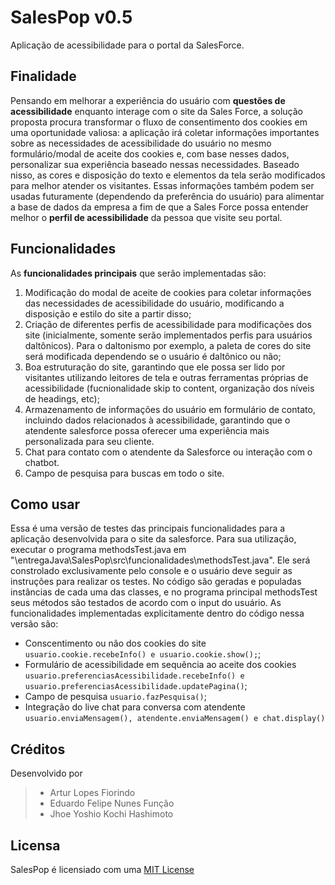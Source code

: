 # SalesPop v0.5
Aplicação de acessibilidade para o portal da SalesForce.

## Finalidade
Pensando em melhorar a experiência do usuário com **questões de acessibilidade** enquanto interage com o site da Sales Force, a solução proposta procura transformar o fluxo de consentimento dos cookies em uma oportunidade valiosa: a aplicação irá coletar informações importantes sobre as necessidades de acessibilidade do usuário no mesmo formulário/modal de aceite dos cookies e, com base nesses dados, personalizar sua experiência baseado nessas necessidades.
Baseado nisso, as cores e disposição do texto e elementos da tela serão modificados para melhor atender os visitantes. Essas informações também podem ser usadas futuramente (dependendo da preferência do usuário) para alimentar a base de dados da empresa a fim de que a Sales Force possa entender melhor o **perfil de acessibilidade** da pessoa que visite seu portal. 


## Funcionalidades
As **funcionalidades principais** que serão implementadas são:
1. Modificação do modal de aceite de cookies para coletar informações das necessidades de acessibilidade do usuário, modificando a disposição e estilo do site a partir disso;
2. Criação de diferentes perfis de acessibilidade para modificações dos site (inicialmente, somente serão implementados perfis para usuários daltônicos). Para o daltonismo por exemplo, a paleta de cores do site será modificada dependendo se o usuário é daltônico ou não;
3. Boa estruturação do site, garantindo que ele possa ser lido por visitantes utilizando leitores de tela e outras ferramentas próprias de acessibilidade (fucnionalidade skip to content, organização dos níveis de headings, etc);
4. Armazenamento de informações do usuário em formulário de contato, incluindo dados relacionados à acessibilidade, garantindo que o atendente salesforce possa oferecer uma experiência mais personalizada para seu cliente.
5. Chat para contato com o atendente da Salesforce ou interação com o chatbot.
6. Campo de pesquisa para buscas em todo o site.

## Como usar
Essa é uma versão de testes das principais funcionalidades para a aplicação desenvolvida para o site da salesforce.
Para sua utilização, executar o programa methodsTest.java em "\entregaJava\SalesPop\src\funcionalidades\methodsTest.java". Ele será constrolado exclusivamente pelo console e o usuário deve seguir as instruções para realizar os testes.
No código são geradas e populadas instâncias de cada uma das classes, e no programa principal methodsTest seus métodos são testados de acordo com o input do usuário. As funcionalidades implementadas explicitamente dentro do código nessa versão são: 
- Conscentimento ou não dos cookies do site `usuario.cookie.recebeInfo() e usuario.cookie.show();`;
- Formulário de acessibilidade em sequência ao aceite dos cookies `usuario.preferenciasAcessibilidade.recebeInfo() e usuario.preferenciasAcessibilidade.updatePagina()`;
- Campo de pesquisa `usuario.fazPesquisa()`;
- Integração do live chat para conversa com atendente `usuario.enviaMensagem(), atendente.enviaMensagem() e chat.display()`

## Créditos
Desenvolvido por 
> - Artur Lopes Fiorindo 
> - Eduardo Felipe Nunes Função 
> - Jhoe Yoshio Kochi Hashimoto


## Licensa
SalesPop é licensiado com  uma [MIT License](/license.md)